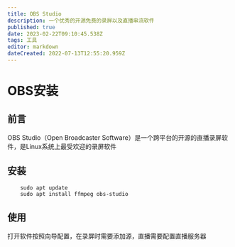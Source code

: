 ```yaml
---
title: OBS Studio
description: 一个优秀的开源免费的录屏以及直播串流软件
published: true
date: 2023-02-22T09:10:45.538Z
tags: 工具
editor: markdown
dateCreated: 2022-07-13T12:55:20.959Z
---
```


# OBS安装
## 前言
OBS Studio（Open Broadcaster Software）是一个跨平台的开源的直播录屏软件，是Linux系统上最受欢迎的录屏软件
## 安装
    	sudo apt update
    	sudo apt install ffmpeg obs-studio
## 使用
打开软件按照向导配置，在录屏时需要添加源，直播需要配置直播服务器